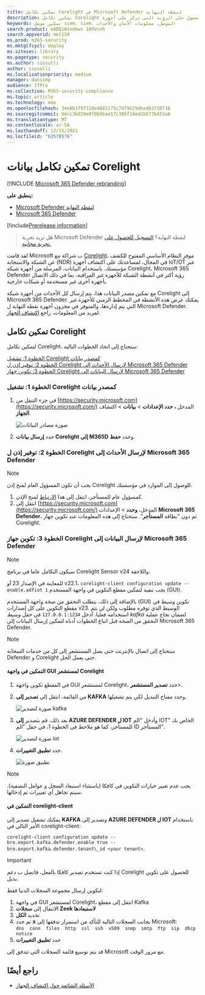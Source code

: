 ```yaml
---
title: تمكين تكامل Corelight في Microsoft Defender لنقطة النهاية
description: تمكين تكامل Corelight للحصول على الرؤية التي تركز على أجهزة IoT/OT في مناطق الشبكة حيث لا يتم نشر MDE
keywords: تمكين موصل siem، siem، الموصل، معلومات الأمان والأحداث
search.product: eADQiWindows 10XVcnh
search.appverid: met150
ms.prod: m365-security
ms.mktglfcycl: deploy
ms.sitesec: library
ms.pagetype: security
ms.author: siosulli
author: siosulli
ms.localizationpriority: medium
manager: dansimp
audience: ITPro
ms.collection: M365-security-compliance
ms.topic: article
ms.technology: mde
ms.openlocfilehash: 34e8b1f97319e4881175c7d79629dbed83730738
ms.sourcegitcommit: 6dcc3b039e0f0b9bae17c386f14ed2b577b453a6
ms.translationtype: MT
ms.contentlocale: ar-SA
ms.lasthandoff: 12/15/2021
ms.locfileid: "63578576"
---
```

# <a name="enable-corelight-data-integration"></a>تمكين تكامل بيانات Corelight

[!INCLUDE [Microsoft 365 Defender rebranding](../../includes/microsoft-defender.md)]

**ينطبق على:**

- [Microsoft Defender لنقطة النهاية](https://go.microsoft.com/fwlink/?linkid=2154037)
- [Microsoft 365 Defender](https://go.microsoft.com/fwlink/?linkid=2118804)

[!include[Prerelease information](../../includes/prerelease.md)]

> هل تريد تجربة Microsoft Defender لنقطة النهاية؟ [التسجيل للحصول على تجربة مجانية.](https://signup.microsoft.com/create-account/signup?products=7f379fee-c4f9-4278-b0a1-e4c8c2fcdf7e&ru=https://aka.ms/MDEp2OpenTrial?ocid=docs-wdatp-enablesiem-abovefoldlink)

لقد قامت Microsoft ب شراكة مع [Corelight](https://corelight.com/integrations/iot-security)، موفر النظام الأساسي المفتوح للكشف عن الشبكة والاستجابة (NDR) في المجال، لمساعدتك على اكتشاف أجهزة IoT/OT عبر مؤسستك. باستخدام البيانات، المرسلة من أجهزة شبكة Corelight، Microsoft 365 Defender رؤية أكثر في أنشطة الشبكة للأجهزة غير المراقبة، بما في ذلك الاتصال بأجهزة أخرى غير مستخدمة أو شبكات خارجية.

مع تمكين مصدر البيانات هذا، يتم إرسال كل الأحداث من أجهزة شبكة Corelight إلى Microsoft 365 Defender. يمكنك عرض هذه الأنشطة في المخطط الزمني للأجهزة غير التي يتم إدارةها، والمتوفر في مخزون أجهزة نقطة النهاية ل Microsoft Defender. لمزيد من المعلومات، راجع [اكتشاف الجهاز](device-discovery.md).

## <a name="enabling-the-corelight-integration"></a>تمكين تكامل Corelight

لتمكين تكامل Corelight، ستحتاج إلى اتخاذ الخطوات التالية:

[الخطوة 1: تشغيل Corelight كمصدر بيانات](#step-1-turn-on-corelight-as-a-data-source)<br>
[الخطوة 2: توفير إذن ل Corelight لإرسال الأحداث إلى Microsoft 365 Defender](#step-2-provide-permission-for-corelight-to-send-events-to-microsoft-365-defender)<br>
[الخطوة 3: تكوين جهاز Corelight لإرسال البيانات إلى Microsoft 365 Defender](#step-3-configure-your-corelight-appliance-to-send-data-to-microsoft-365-defender)

### <a name="step-1-turn-on-corelight-as-a-data-source"></a>الخطوة 1: تشغيل Corelight كمصدر بيانات

1. في جزء التنقل من [https://security.microsoft.com](https://security.microsoft.com/) المدخل **، حدد الإعدادات** \> **بيانات** \> اكتشاف **الجهاز**.

    ![صورة مصادر البيانات](images/enable-corelight.png)

2. حدد **إرسال بيانات Corelight إلى M365D** وحدد **حفظ**.

### <a name="step-2-provide-permission-for-corelight-to-send-events-to-microsoft-365-defender"></a>الخطوة 2: توفير إذن ل Corelight لإرسال الأحداث إلى Microsoft 365 Defender

> [!NOTE]
> يجب أن تكون المسؤول العام لمنح إذن Corelight للوصول إلى الموارد في مؤسستك.

1. كمسؤول عام للمستأجر، انتقل إلى هذا [الارتباط](<https://login.microsoftonline.com/common/oauth2/authorize?prompt=consent&client_id=d8be544e-9d1a-4825-a5cb-fb447457f692&response_type=code&sso_reload=true>) لمنح الإذن.
2. انتقل إلى [https://security.microsoft.com](https://security.microsoft.com/) المدخل، **وحدد** \> الإعدادات **Microsoft 365 Defender**، ثم دون "بطاقة **المستأجر**". ستحتاج إلى هذه المعلومات عند تكوين جهاز Corelight.

### <a name="step-3-configure-your-corelight-appliance-to-send-data-to-microsoft-365-defender"></a>الخطوة 3: تكوين جهاز Corelight لإرسال البيانات إلى Microsoft 365 Defender

> [!NOTE]
>  سيكون التكامل عاما في برنامج Corelight Sensor v24 واللاحقة. 

للمعاينة في الإصدار 23 أو v22.1، `corelight-client configuration update --enable.adfiot 1` يجب تنفيذ لتمكين مقطع التكوين في واجهة المستخدم (GUI).

بالإضافة إلى ذلك، يتطلب التحقق من صحة واجهة المستخدم (GUI) تكوين وسيط في مقطع التكوين على كل إصدارات v23.  الوسيط الذي توفره مطلوب ولكن لن يتم استخدامه فعليا. أدخل `127.0.0.1:1234` في حقل _وسيط kafka_ لضمان نجاح عملية التحقق من الصحة قبل اتباع الخطوات أدناه لتمكين إرسال البيانات إلى Microsoft 365 Defender.

> [!NOTE]
> ستحتاج إلى اتصال بالإنترنت حتى يصل المستشعر إلى كل من خدمات السحابة Defender و Corelight حتى يعمل الحل.

#### <a name="enabling-in-the-corelight-sensor-gui"></a>التمكين في واجهة GUI لمستشعر Corelight

1. في المقطع تكوين واجهة GUI لمستشعر Corelight، حدد **تصدير المستشعر**\>.
2. من القائمة، انتقل إلى **تصدير إلى KAFKA** وحدد مفتاح التبديل لكي يتم تشغيلها.

   ![صورة لتصدير kafka](images/exporttokafka.png)

3. بعد ذلك، قم بتصدير **إلى AZURE DEFENDER ل IOT** وأدخل "الم IOT" الخاص بك للمستأجر، كما هو ملاحظ في الخطوة 1، في حقل "الم ID المستأجر".

   ![صورة لتصدير iot](images/exporttodiot.png)

4. حدد **تطبيق التغييرات**.

   ![تطبيق صورة ](images/corelightapply.png)

> [!NOTE]
> يجب عدم تغيير خيارات التكوين في كافكا (باستثناء استبعاد السجل و عوامل التصفية). سيتم تجاهل أي تغييرات تم إدخالها.

#### <a name="enabling-in-the-corelight-client"></a>التمكين في corelight-client

يمكنك تشغيل تصدير إلى **KAFKA** وتصدير إلى **AZURE DEFENDER ل IOT** باستخدام الأمر التالي في corelight-client:

`corelight-client configuration update --bro.export.kafka.defender.enable true --bro.export.kafka.defender.tenant\_id <your tenant>`.

> [!IMPORTANT]
> إذا كنت تستخدم تصدير كافكا بالفعل، فاتصل ب دعم Corelight للحصول على تكوين بديل.

لتكوين إرسال مجموعة السجلات الدنيا فقط:

1. في واجهة GUI لمستشعر Corelight، انتقل إلى مقطع Kafka
2. الانتقال إلى **سجلات Zeek لاستبعادها**
3. تحديد **الكل**
4. ثم حدد **x** بجانب السجلات التالية للتأكد من استمرار تدفقها إلى Microsoft:  
    `dns  conn  files  http  ssl  ssh  x509  snmp  smtp  ftp  sip  dhcp  notice`
5. حدد **تطبيق التغييرات**

قد يتم توسيع قائمة السجلات التي تتدفق إلى Microsoft مع مرور الوقت.

## <a name="see-also"></a>راجع أيضًا

- [الأسئلة الشائعة حول اكتشاف الجهاز](device-discovery-faq.md)
